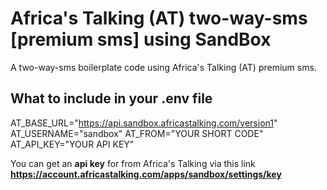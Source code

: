 # Africa's Talking (AT) two-way-sms [premium sms] using SandBox

A two-way-sms boilerplate code using Africa's Talking (AT) premium sms.

## What to include in your .env file

AT_BASE_URL="https://api.sandbox.africastalking.com/version1" 
AT_USERNAME="sandbox"
AT_FROM="YOUR SHORT CODE"
AT_API_KEY="YOUR API KEY"


You can get an **api key** for from Africa's Talking via this link **https://account.africastalking.com/apps/sandbox/settings/key**

